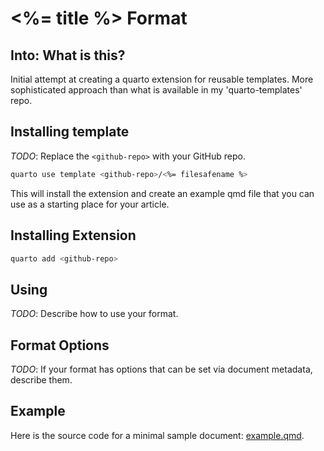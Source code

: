 # \<%= title %\> Format

## Into: What is this?

Initial attempt at creating a quarto extension for reusable templates. More sophisticated approach than what is available in my 'quarto-templates' repo.

## Installing template

*TODO*: Replace the `<github-repo>` with your GitHub repo.

``` bash
quarto use template <github-repo>/<%= filesafename %>
```

This will install the extension and create an example qmd file that you can use as a starting place for your article.

## Installing Extension

``` bash
quarto add <github-repo>
```

## Using

*TODO*: Describe how to use your format.

## Format Options

*TODO*: If your format has options that can be set via document metadata, describe them.

## Example

Here is the source code for a minimal sample document: [example.qmd](example.qmd).
